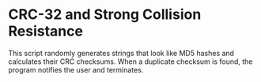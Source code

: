 # CRC-32 and Strong Collision Resistance

This script randomly generates strings that look like MD5 hashes and calculates their CRC checksums. When a duplicate checksum is found, the program notifies the user and terminates.